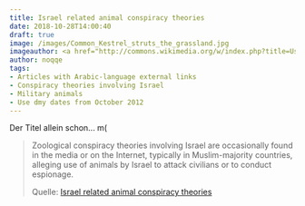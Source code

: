 ```yaml
---
title: Israel related animal conspiracy theories
date: 2018-10-28T14:00:40
draft: true
image: /images/Common_Kestrel_struts_the_grassland.jpg
imageauthor: <a href="http://commons.wikimedia.org/w/index.php?title=User:Sumeetmoghe&amp;action=edit&amp;redlink=1" class="new" title="User:Sumeetmoghe (page does not exist)">Sumeet Moghe</a>
author: noqqe
tags:
- Articles with Arabic-language external links
- Conspiracy theories involving Israel
- Military animals
- Use dmy dates from October 2012
---
```


Der Titel allein schon... m(


> Zoological conspiracy theories involving Israel are occasionally found in the
> media or on the Internet, typically in Muslim-majority countries, alleging use
> of animals by Israel to attack civilians or to conduct espionage.
>
> Quelle: [Israel related animal conspiracy theories](https://en.wikipedia.org/wiki/Israel-related_animal_conspiracy_theories)
